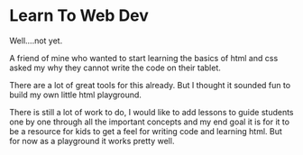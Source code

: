 # Learn To Web Dev

Well....not yet.

A friend of mine who wanted to start learning the basics of html and css asked my why they cannot write the code on their tablet.

There are a lot of great tools for this already. But I thought it sounded fun to build my own little html playground.

There is still a lot of work to do, I would like to add lessons to guide students one by one through all the important concepts and my end goal it is for it to be a resource for kids to get a feel for writing code and learning html. But for now as a playground it works pretty well.